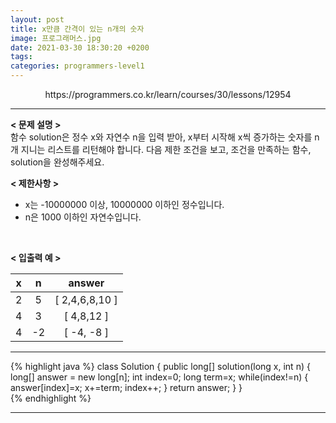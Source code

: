 ```yaml
---
layout: post
title: x만큼 간격이 있는 n개의 숫자
image: 프로그래머스.jpg
date: 2021-03-30 18:30:20 +0200
tags:
categories: programmers-level1
---
```

<center>https://programmers.co.kr/learn/courses/30/lessons/12954</center>

***


**< 문제 설명 >**  
함수 solution은 정수 x와 자연수 n을 입력 받아, x부터 시작해 x씩 증가하는 숫자를 n개 지니는 리스트를 리턴해야 합니다. 다음 제한 조건을 보고, 조건을 만족하는 함수, solution을 완성해주세요.

  

**< 제한사항 >**  

* x는 -10000000 이상, 10000000 이하인 정수입니다.
* n은 1000 이하인 자연수입니다.
 <br>  



**< 입출력 예 >**  

|x|n|answer|
|:---:|:---:|:---:|
| 2 | 5 | [ 2,4,6,8,10 ] |
| 4 | 3 | [ 4,8,12 ] |
| 4 | -2 | [ -4, -8 ] |  



  

*** 




{% highlight java %}
class Solution {
    public long[] solution(long x, int n) {
        long[] answer = new long[n];
        int index=0;
        long term=x;
        while(index!=n)
        {
        	answer[index]=x;
        	x+=term;
        	index++;
        }
        return answer;
    }
}	
{% endhighlight %}

***